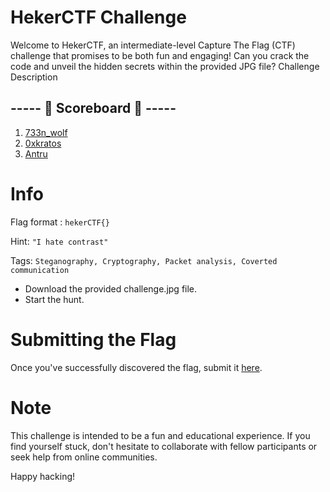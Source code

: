 # HekerCTF Challenge 

Welcome to HekerCTF, an intermediate-level Capture The Flag (CTF) challenge that promises to be both fun and engaging! Can you crack the code and unveil the hidden secrets within the provided JPG file?
Challenge Description

## ----- 👑 Scoreboard 👑 -----
1. [733n_wolf](https://www.linkedin.com/in/aswinkrishna07)
2. [0xkratos](https://instagram.com/0xkratos)
3. [Antru](https://instagram.com/antrucybersoul)

# Info 

Flag format : ```hekerCTF{}```

Hint: ```"I hate contrast"```

Tags: ```Steganography, Cryptography, Packet analysis, Coverted communication```

- Download the provided challenge.jpg file.
- Start the hunt.

# Submitting the Flag

Once you've successfully discovered the flag, submit it [here](https://t.me/p4in000).

# Note

This challenge is intended to be a fun and educational experience. If you find yourself stuck, don't hesitate to collaborate with fellow participants or seek help from online communities.

Happy hacking!
